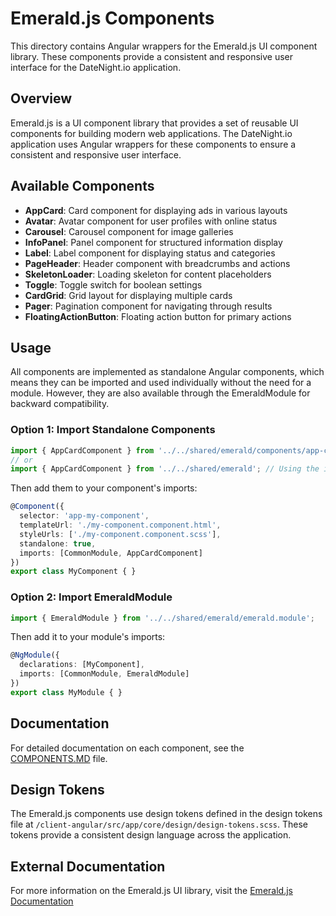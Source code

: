 # Emerald.js Components

This directory contains Angular wrappers for the Emerald.js UI component library. These components provide a consistent and responsive user interface for the DateNight.io application.

## Overview

Emerald.js is a UI component library that provides a set of reusable UI components for building modern web applications. The DateNight.io application uses Angular wrappers for these components to ensure a consistent and responsive user interface.

## Available Components

- **AppCard**: Card component for displaying ads in various layouts
- **Avatar**: Avatar component for user profiles with online status
- **Carousel**: Carousel component for image galleries
- **InfoPanel**: Panel component for structured information display
- **Label**: Label component for displaying status and categories
- **PageHeader**: Header component with breadcrumbs and actions
- **SkeletonLoader**: Loading skeleton for content placeholders
- **Toggle**: Toggle switch for boolean settings
- **CardGrid**: Grid layout for displaying multiple cards
- **Pager**: Pagination component for navigating through results
- **FloatingActionButton**: Floating action button for primary actions

## Usage

All components are implemented as standalone Angular components, which means they can be imported and used individually without the need for a module. However, they are also available through the EmeraldModule for backward compatibility.

### Option 1: Import Standalone Components

```typescript
import { AppCardComponent } from '../../shared/emerald/components/app-card/app-card.component';
// or
import { AppCardComponent } from '../../shared/emerald'; // Using the index.ts barrel file
```

Then add them to your component's imports:

```typescript
@Component({
  selector: 'app-my-component',
  templateUrl: './my-component.component.html',
  styleUrls: ['./my-component.component.scss'],
  standalone: true,
  imports: [CommonModule, AppCardComponent]
})
export class MyComponent { }
```

### Option 2: Import EmeraldModule

```typescript
import { EmeraldModule } from '../../shared/emerald/emerald.module';
```

Then add it to your module's imports:

```typescript
@NgModule({
  declarations: [MyComponent],
  imports: [CommonModule, EmeraldModule]
})
export class MyModule { }
```

## Documentation

For detailed documentation on each component, see the [COMPONENTS.MD](./COMPONENTS.md) file.

## Design Tokens

The Emerald.js components use design tokens defined in the design tokens file at `/client-angular/src/app/core/design/design-tokens.scss`. These tokens provide a consistent design language across the application.

## External Documentation

For more information on the Emerald.js UI library, visit the [Emerald.js Documentation](https://docs-emerald.condorlabs.io/)